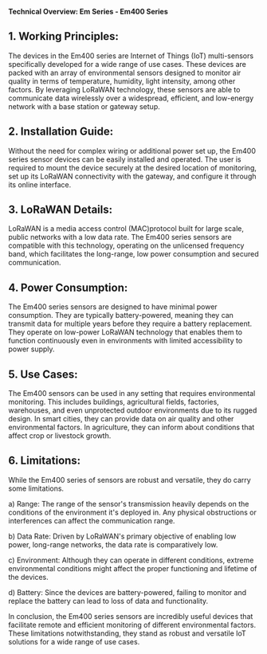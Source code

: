 **Technical Overview: Em Series - Em400 Series**

## 1. Working Principles:
The devices in the Em400 series are Internet of Things (IoT) multi-sensors specifically developed for a wide range of use cases. These devices are packed with an array of environmental sensors designed to monitor air quality in terms of temperature, humidity, light intensity, among other factors. By leveraging LoRaWAN technology, these sensors are able to communicate data wirelessly over a widespread, efficient, and low-energy network with a base station or gateway setup.

## 2. Installation Guide:
Without the need for complex wiring or additional power set up, the Em400 series sensor devices can be easily installed and operated. The user is required to mount the device securely at the desired location of monitoring, set up its LoRaWAN connectivity with the gateway, and configure it through its online interface.

## 3. LoRaWAN Details:
LoRaWAN is a media access control (MAC)protocol built for large scale, public networks with a low data rate. The Em400 series sensors are compatible with this technology, operating on the unlicensed frequency band, which facilitates the long-range, low power consumption and secured communication.

## 4. Power Consumption:
The Em400 series sensors are designed to have minimal power consumption. They are typically battery-powered, meaning they can transmit data for multiple years before they require a battery replacement. They operate on low-power LoRaWAN technology that enables them to function continuously even in environments with limited accessibility to power supply.

## 5. Use Cases:
The Em400 sensors can be used in any setting that requires environmental monitoring. This includes buildings, agricultural fields, factories, warehouses, and even unprotected outdoor environments due to its rugged design. In smart cities, they can provide data on air quality and other environmental factors. In agriculture, they can inform about conditions that affect crop or livestock growth. 

## 6. Limitations:
While the Em400 series of sensors are robust and versatile, they do carry some limitations.

a) Range: The range of the sensor's transmission heavily depends on the conditions of the environment it's deployed in. Any physical obstructions or interferences can affect the communication range.

b) Data Rate: Driven by LoRaWAN's primary objective of enabling low power, long-range networks, the data rate is comparatively low.

c) Environment: Although they can operate in different conditions, extreme environmental conditions might affect the proper functioning and lifetime of the devices.

d) Battery: Since the devices are battery-powered, failing to monitor and replace the battery can lead to loss of data and functionality.

In conclusion, the Em400 series sensors are incredibly useful devices that facilitate remote and efficient monitoring of different environmental factors. These limitations notwithstanding, they stand as robust and versatile IoT solutions for a wide range of use cases.